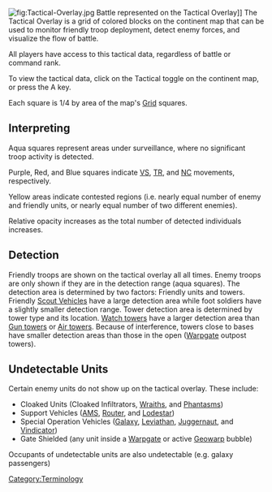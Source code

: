 ![](Tactical.$1.md.jpg "fig:Tactical-Overlay.jpg") Battle represented
on the Tactical Overlay\]\] The Tactical Overlay is a grid of colored
blocks on the continent map that can be used to monitor friendly troop
deployment, detect enemy forces, and visualize the flow of battle.

All players have access to this tactical data, regardless of battle or
command rank.

To view the tactical data, click on the Tactical toggle on the continent
map, or press the A key.

Each square is 1/4 by area of the map's [Grid](Grid.md "wikilink") squares.

## Interpreting

Aqua squares represent areas under surveillance, where no significant
troop activity is detected.

Purple, Red, and Blue squares indicate [VS](VS.md "wikilink"),
[TR](TR.md "wikilink"), and [NC](NC.md "wikilink") movements, respectively.

Yellow areas indicate contested regions (i.e. nearly equal number of
enemy and friendly units, or nearly equal number of two different
enemies).

Relative opacity increases as the total number of detected individuals
increases.

## Detection

Friendly troops are shown on the tactical overlay all all times. Enemy
troops are only shown if they are in the detection range (aqua squares).
The detection area is determined by two factors: Friendly units and
towers. Friendly [Scout Vehicles](Light_Scout.md "wikilink") have a large
detection area while foot soldiers have a slightly smaller detection
range. Tower detection area is determined by tower type and its
location. [Watch towers](Watch_tower.md "wikilink") have a larger detection
area than [Gun towers](Gun_tower.md "wikilink") or [Air
towers](Air_tower.md "wikilink"). Because of interference, towers close to
bases have smaller detection areas than those in the open
([Warpgate](Warpgate.md "wikilink") outpost towers).

## Undetectable Units

Certain enemy units do not show up on the tactical overlay. These
include:

- Cloaked Units (Cloaked Infiltrators, [Wraiths](Wraith.md "wikilink"),
  and [Phantasms](Phantasm.md "wikilink"))
- Support Vehicles ([AMS](AMS.md "wikilink"),
  [Router](Router.md "wikilink"), and [Lodestar](Lodestar.md "wikilink"))
- Special Operation Vehicles ([Galaxy](Galaxy.md "wikilink"),
  [Leviathan](Leviathan.md "wikilink"),
  [Juggernaut](Juggernaut.md "wikilink"), and
  [Vindicator](Vindicator.md "wikilink"))
- Gate Shielded (any unit inside a [Warpgate](Warpgate.md "wikilink") or
  active [Geowarp](Geowarp.md "wikilink") bubble)

Occupants of undetectable units are also undetectable (e.g. galaxy
passengers)

[Category:Terminology](Category:Terminology.md "wikilink")
